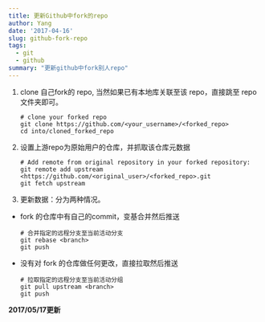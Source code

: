 ```yaml
---
title: 更新Github中fork的repo
author: Yang
date: '2017-04-16'
slug: github-fork-repo
tags:
  - git
  - github
summary: "更新github中fork别人repo"
---
```



1. clone 自己fork的 repo, 当然如果已有本地库关联至该 repo，直接跳至 repo 文件夹即可。

    ```
    # clone your forked repo
    git clone https://github.com/<your_username>/<forked_repo>
    cd into/cloned_forked_repo
    ```
    
1. 设置上游repo为原始用户的仓库，并抓取该仓库元数据

    ```
    # Add remote from original repository in your forked repository:
    git remote add upstream <https://github.com/<original_user>/<forked_repo>.git
    git fetch upstream
    ```

1. 更新数据：分为两种情况。
  
  - fork 的仓库中有自己的commit，变基合并然后推送
  
    ```
    # 合并指定的远程分支至当前活动分支
    git rebase <branch>
    git push 
    ```
  - 没有对 fork 的仓库做任何更改，直接拉取然后推送

    ```
    # 拉取指定的远程分支至当前活动分组
    git pull upstream <branch>
    git push
    ```
    
**2017/05/17更新**

